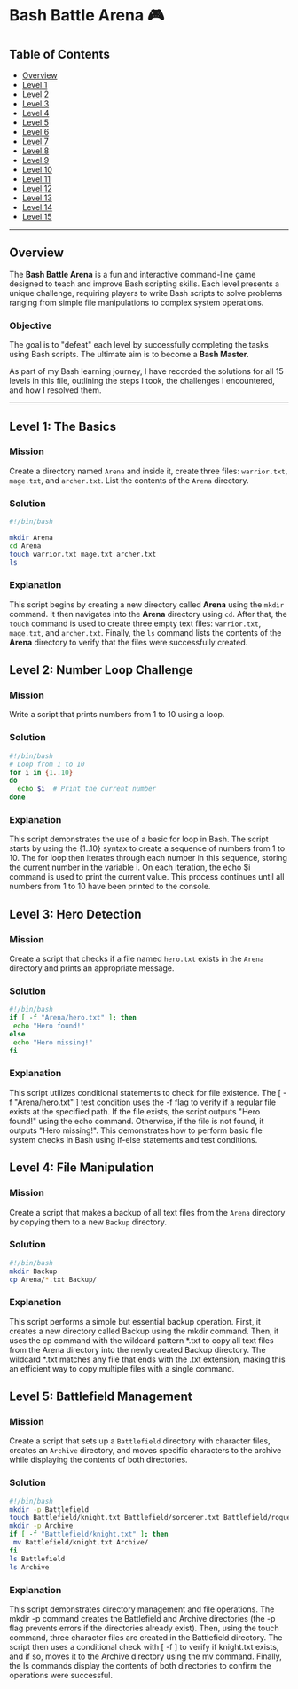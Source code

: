 # Bash Battle Arena 🎮  

## Table of Contents  
- [Overview](#overview)  
- [Level 1](#level-1-the-basics)  
- [Level 2](#level-2)  
- [Level 3](#level-3)  
- [Level 4](#level-4)  
- [Level 5](#level-5)  
- [Level 6](#level-6)  
- [Level 7](#level-7)  
- [Level 8](#level-8)  
- [Level 9](#level-9)  
- [Level 10](#level-10)  
- [Level 11](#level-11)  
- [Level 12](#level-12)  
- [Level 13](#level-13)  
- [Level 14](#level-14)  
- [Level 15](#level-15)  

---

## Overview  
The **Bash Battle Arena** is a fun and interactive command-line game designed to teach and improve Bash scripting skills. Each level presents a unique challenge, requiring players to write Bash scripts to solve problems ranging from simple file manipulations to complex system operations.  

### Objective  
The goal is to "defeat" each level by successfully completing the tasks using Bash scripts. The ultimate aim is to become a **Bash Master.**  

As part of my Bash learning journey, I have recorded the solutions for all 15 levels in this file, outlining the steps I took, the challenges I encountered, and how I resolved them. 

---

## Level 1: The Basics  
### Mission  
Create a directory named `Arena` and inside it, create three files: `warrior.txt`, `mage.txt`, and `archer.txt`. List the contents of the `Arena` directory.  

### Solution  
```bash
#!/bin/bash

mkdir Arena
cd Arena
touch warrior.txt mage.txt archer.txt
ls

```



### Explanation  
This script begins by creating a new directory called **Arena** using the `mkdir` command. It then navigates into the **Arena** directory using `cd`. After that, the `touch` command is used to create three empty text files: `warrior.txt`, `mage.txt`, and `archer.txt`. Finally, the `ls` command lists the contents of the **Arena** directory to verify that the files were successfully created.

## Level 2: Number Loop Challenge
### Mission
Write a script that prints numbers from 1 to 10 using a loop.

### Solution
```bash
#!/bin/bash
# Loop from 1 to 10
for i in {1..10}
do
  echo $i  # Print the current number
done

```

### Explanation
This script demonstrates the use of a basic for loop in Bash. The script starts by using the {1..10} syntax to create a sequence of numbers from 1 to 10. The for loop then iterates through each number in this sequence, storing the current number in the variable i. On each iteration, the echo $i command is used to print the current value. This process continues until all numbers from 1 to 10 have been printed to the console.

## Level 3: Hero Detection
### Mission
Create a script that checks if a file named `hero.txt` exists in the `Arena` directory and prints an appropriate message.

### Solution
```bash
#!/bin/bash
if [ -f "Arena/hero.txt" ]; then
 echo "Hero found!"
else
 echo "Hero missing!"
fi

```
### Explanation
This script utilizes conditional statements to check for file existence. The [ -f "Arena/hero.txt" ] test condition uses the -f flag to verify if a regular file exists at the specified path. If the file exists, the script outputs "Hero found!" using the echo command. Otherwise, if the file is not found, it outputs "Hero missing!". This demonstrates how to perform basic file system checks in Bash using if-else statements and test conditions.

## Level 4: File Manipulation
### Mission
Create a script that makes a backup of all text files from the `Arena` directory by copying them to a new `Backup` directory.

### Solution
```bash
#!/bin/bash
mkdir Backup
cp Arena/*.txt Backup/

```

### Explanation
This script performs a simple but essential backup operation. First, it creates a new directory called Backup using the mkdir command. Then, it uses the cp command with the wildcard pattern *.txt to copy all text files from the Arena directory into the newly created Backup directory. The wildcard *.txt matches any file that ends with the .txt extension, making this an efficient way to copy multiple files with a single command.

## Level 5: Battlefield Management
### Mission
Create a script that sets up a `Battlefield` directory with character files, creates an `Archive` directory, and moves specific characters to the archive while displaying the contents of both directories.

### Solution
```bash
#!/bin/bash
mkdir -p Battlefield
touch Battlefield/knight.txt Battlefield/sorcerer.txt Battlefield/rogue.txt
mkdir -p Archive
if [ -f "Battlefield/knight.txt" ]; then
 mv Battlefield/knight.txt Archive/
fi
ls Battlefield
ls Archive

```

### Explanation
This script demonstrates directory management and file operations. The mkdir -p command creates the Battlefield and Archive directories (the -p flag prevents errors if the directories already exist). Then, using the touch command, three character files are created in the Battlefield directory. The script then uses a conditional check with [ -f ] to verify if knight.txt exists, and if so, moves it to the Archive directory using the mv command. Finally, the ls commands display the contents of both directories to confirm the operations were successful.
